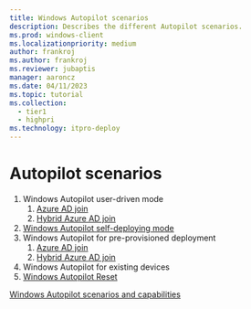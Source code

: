 ```yaml
---
title: Windows Autopilot scenarios
description: Describes the different Autopilot scenarios.
ms.prod: windows-client
ms.localizationpriority: medium
author: frankroj
ms.author: frankroj
ms.reviewer: jubaptis
manager: aaroncz
ms.date: 04/11/2023
ms.topic: tutorial
ms.collection: 
  - tier1
  - highpri
ms.technology: itpro-deploy
---
```


<!-- This file is a placeholder for work in progress articles for this release branch. It will eventually contain more information describing each scenario and point to articles for each scenario. This comment will be removed before publishing. -->

# Autopilot scenarios

1. Windows Autopilot user-driven mode
   1. [Azure AD join](user-driven/azure-ad-join-workflow.md)
   1. [Hybrid Azure AD join](user-driven/hybrid-azure-ad-join-workflow.md)
1. [Windows Autopilot self-deploying mode](self-deploying/self-deploying-workflow.md)
1. Windows Autopilot for pre-provisioned deployment
   1. [Azure AD join](pre-provisioning/azure-ad-join-workflow.md)
   1. [Hybrid Azure AD join](pre-provisioning/hybrid-azure-ad-join-workflow.md)
1. Windows Autopilot for existing devices
1. [Windows Autopilot Reset](reset/autopilot-reset-overview.md)

[Windows Autopilot scenarios and capabilities](/mem/autopilot/windows-autopilot-scenarios)